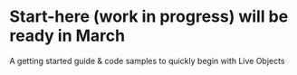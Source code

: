 # Start-here (work in progress) will be ready in March
A getting started guide &amp; code samples to quickly begin with Live Objects
  
